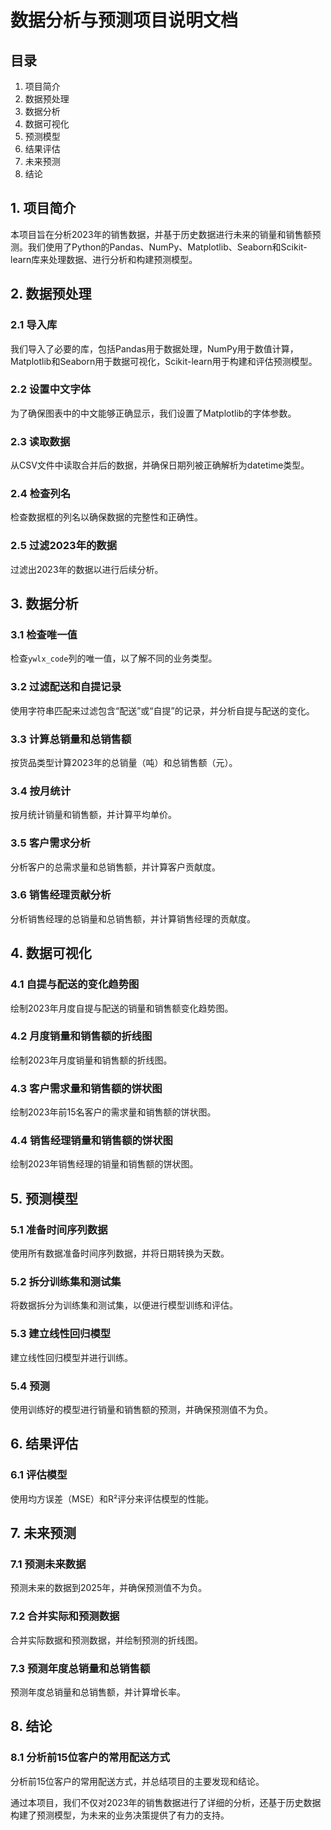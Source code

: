 # 数据分析与预测项目说明文档

## 目录
1. 项目简介
2. 数据预处理
3. 数据分析
4. 数据可视化
5. 预测模型
6. 结果评估
7. 未来预测
8. 结论

## 1. 项目简介
本项目旨在分析2023年的销售数据，并基于历史数据进行未来的销量和销售额预测。我们使用了Python的Pandas、NumPy、Matplotlib、Seaborn和Scikit-learn库来处理数据、进行分析和构建预测模型。

## 2. 数据预处理
### 2.1 导入库
我们导入了必要的库，包括Pandas用于数据处理，NumPy用于数值计算，Matplotlib和Seaborn用于数据可视化，Scikit-learn用于构建和评估预测模型。

### 2.2 设置中文字体
为了确保图表中的中文能够正确显示，我们设置了Matplotlib的字体参数。

### 2.3 读取数据
从CSV文件中读取合并后的数据，并确保日期列被正确解析为datetime类型。

### 2.4 检查列名
检查数据框的列名以确保数据的完整性和正确性。

### 2.5 过滤2023年的数据
过滤出2023年的数据以进行后续分析。

## 3. 数据分析
### 3.1 检查唯一值
检查`ywlx_code`列的唯一值，以了解不同的业务类型。

### 3.2 过滤配送和自提记录
使用字符串匹配来过滤包含“配送”或“自提”的记录，并分析自提与配送的变化。

### 3.3 计算总销量和总销售额
按货品类型计算2023年的总销量（吨）和总销售额（元）。

### 3.4 按月统计
按月统计销量和销售额，并计算平均单价。

### 3.5 客户需求分析
分析客户的总需求量和总销售额，并计算客户贡献度。

### 3.6 销售经理贡献分析
分析销售经理的总销量和总销售额，并计算销售经理的贡献度。

## 4. 数据可视化
### 4.1 自提与配送的变化趋势图
绘制2023年月度自提与配送的销量和销售额变化趋势图。

### 4.2 月度销量和销售额的折线图
绘制2023年月度销量和销售额的折线图。

### 4.3 客户需求量和销售额的饼状图
绘制2023年前15名客户的需求量和销售额的饼状图。

### 4.4 销售经理销量和销售额的饼状图
绘制2023年销售经理的销量和销售额的饼状图。

## 5. 预测模型
### 5.1 准备时间序列数据
使用所有数据准备时间序列数据，并将日期转换为天数。

### 5.2 拆分训练集和测试集
将数据拆分为训练集和测试集，以便进行模型训练和评估。

### 5.3 建立线性回归模型
建立线性回归模型并进行训练。

### 5.4 预测
使用训练好的模型进行销量和销售额的预测，并确保预测值不为负。

## 6. 结果评估
### 6.1 评估模型
使用均方误差（MSE）和R²评分来评估模型的性能。

## 7. 未来预测
### 7.1 预测未来数据
预测未来的数据到2025年，并确保预测值不为负。

### 7.2 合并实际和预测数据
合并实际数据和预测数据，并绘制预测的折线图。

### 7.3 预测年度总销量和总销售额
预测年度总销量和总销售额，并计算增长率。

## 8. 结论
### 8.1 分析前15位客户的常用配送方式
分析前15位客户的常用配送方式，并总结项目的主要发现和结论。

通过本项目，我们不仅对2023年的销售数据进行了详细的分析，还基于历史数据构建了预测模型，为未来的业务决策提供了有力的支持。
